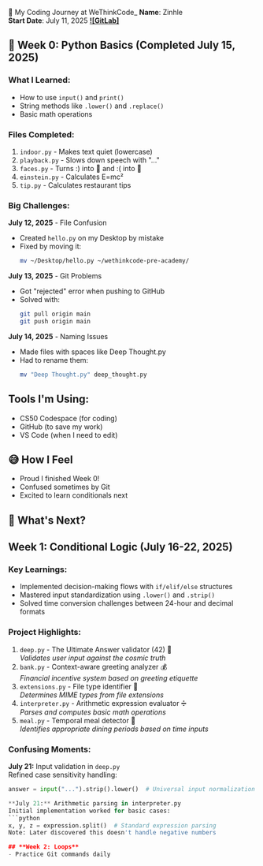 🌱 My Coding Journey at WeThinkCode_
**Name**: Zinhle  
**Start Date**: July 11, 2025
**[![GitLab]](https://gitlab.com/ZinhleH-thanos/wethinkcode-pre-academy)**

## 📅 Week 0: Python Basics (Completed July 15, 2025)
### What I Learned:
- How to use `input()` and `print()`
- String methods like `.lower()` and `.replace()`
- Basic math operations

### Files Completed:
1. `indoor.py` - Makes text quiet (lowercase)
2. `playback.py` - Slows down speech with "..."
3. `faces.py` - Turns :) into 🙂 and :( into 🙁
4. `einstein.py` - Calculates E=mc²
5. `tip.py` - Calculates restaurant tips

### Big Challenges:
**July 12, 2025** - File Confusion  
- Created `hello.py` on my Desktop by mistake  
- Fixed by moving it:  
  ```bash
  mv ~/Desktop/hello.py ~/wethinkcode-pre-academy/
  
**July 13, 2025** - Git Problems
- Got "rejected" error when pushing to GitHub
- Solved with:
  ```bash
  git pull origin main
  git push origin main
  
**July 14, 2025** - Naming Issues
- Made files with spaces like Deep Thought.py
- Had to rename them:
   ```bash
   mv "Deep Thought.py" deep_thought.py

## Tools I'm Using:
- CS50 Codespace (for coding)
- GitHub (to save my work)
- VS Code (when I need to edit)

## 😅 How I Feel
- Proud I finished Week 0!
- Confused sometimes by Git
- Excited to learn conditionals next

## 📝 What's Next?

## Week 1: Conditional Logic (July 16-22, 2025)

### Key Learnings:
- Implemented decision-making flows with `if/elif/else` structures
- Mastered input standardization using `.lower()` and `.strip()`
- Solved time conversion challenges between 24-hour and decimal formats

### Project Highlights:
1. `deep.py` - The Ultimate Answer validator (42) 🔮  
   *Validates user input against the cosmic truth*
2. `bank.py` - Context-aware greeting analyzer 💰  
   *Financial incentive system based on greeting etiquette*
3. `extensions.py` - File type identifier 🧠  
   *Determines MIME types from file extensions*
4. `interpreter.py` - Arithmetic expression evaluator ➗  
   *Parses and computes basic math operations*
5. `meal.py` - Temporal meal detector 🍔  
   *Identifies appropriate dining periods based on time inputs*

### Confusing Moments:
**July 21:** Input validation in `deep.py`  
Refined case sensitivity handling:
```python
answer = input("...").strip().lower()  # Universal input normalization

**July 21:** Arithmetic parsing in interpreter.py
Initial implementation worked for basic cases:
```python
x, y, z = expression.split()  # Standard expression parsing
Note: Later discovered this doesn't handle negative numbers

## **Week 2: Loops**
- Practice Git commands daily
